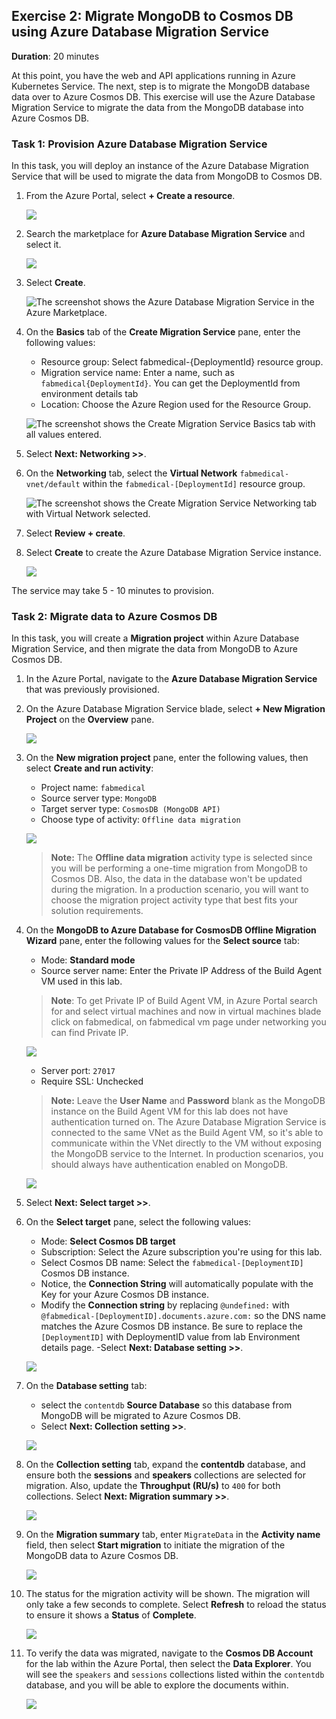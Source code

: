 ## Exercise 2: Migrate MongoDB to Cosmos DB using Azure Database Migration Service

**Duration**: 20 minutes

At this point, you have the web and API applications running in Azure Kubernetes Service. The next, step is to migrate the MongoDB database data over to Azure Cosmos DB. This exercise will use the Azure Database Migration Service to migrate the data from the MongoDB database into Azure Cosmos DB.

### Task 1: Provision Azure Database Migration Service

In this task, you will deploy an instance of the Azure Database Migration Service that will be used to migrate the data from MongoDB to Cosmos DB.

1. From the Azure Portal, select **+ Create a resource**.

    ![](media/createresource.png)

2. Search the marketplace for **Azure Database Migration Service** and select it.

    ![](media/searchdms.png)

3. Select **Create**.

    ![The screenshot shows the Azure Database Migration Service in the Azure Marketplace.](media/create-dms.png "Azure Database Migration Service")

4. On the **Basics** tab of the **Create Migration Service** pane, enter the following values:

    - Resource group: Select fabmedical-{DeploymentId} resource group.
    - Migration service name: Enter a name, such as `fabmedical{DeploymentId}`. You can get the DeploymentId from environment details tab
    - Location: Choose the Azure Region used for the Resource Group.

    ![The screenshot shows the Create Migration Service Basics tab with all values entered.](media/dms-basic.png "Create Migration Basics Tab")

5. Select **Next: Networking >>**.

6. On the **Networking** tab, select the **Virtual Network** `fabmedical-vnet/default` within the `fabmedical-[DeploymentId]` resource group.

    ![The screenshot shows the Create Migration Service Networking tab with Virtual Network selected.](media/dms-networking.png "Create Migration Service Networking tab")

7. Select **Review + create**. 

8. Select **Create** to create the Azure Database Migration Service instance.

    ![](media/dms-create.png)

The service may take 5 - 10 minutes to provision.

### Task 2: Migrate data to Azure Cosmos DB

In this task, you will create a **Migration project** within Azure Database Migration Service, and then migrate the data from MongoDB to Azure Cosmos DB.

1. In the Azure Portal, navigate to the **Azure Database Migration Service** that was previously provisioned.

2. On the Azure Database Migration Service blade, select **+ New Migration Project** on the **Overview** pane.

    ![](media/newmigrationproject.png)

3. On the **New migration project** pane, enter the following values, then select **Create and run activity**:

    - Project name: `fabmedical`
    - Source server type: `MongoDB`
    - Target server type: `CosmosDB (MongoDB API)`
    - Choose type of activity: `Offline data migration`

    ![](media/createandrunactivity.png)

    > **Note:** The **Offline data migration** activity type is selected since you will be performing a one-time migration from MongoDB to Cosmos DB. Also, the data in the database won't be updated during the migration. In a production scenario, you will want to choose the migration project activity type that best fits your solution requirements.

4. On the **MongoDB to Azure Database for CosmosDB Offline Migration Wizard** pane, enter the following values for the **Select source** tab:

    - Mode: **Standard mode**
    - Source server name: Enter the Private IP Address of the Build Agent VM used in this lab. 
    > **Note**: To get Private IP of Build Agent VM, in Azure Portal search for and select virtual machines and now in virtual machines blade click on fabmedical, on fabmedical vm page under networking you can find Private IP.
      
      ![](media/buildagentip.png)
      
    - Server port: `27017`
    - Require SSL: Unchecked

    > **Note:** Leave the **User Name** and **Password** blank as the MongoDB instance on the Build Agent VM for this lab does not have authentication turned on. The Azure Database Migration Service is connected to the same VNet as the Build Agent VM, so it's able to communicate within the VNet directly to the VM without exposing the MongoDB service to the Internet. In production scenarios, you should always have authentication enabled on MongoDB.

    ![](media/dmsselectsource.png)

5. Select **Next: Select target >>**.

6. On the **Select target** pane, select the following values:

    - Mode: **Select Cosmos DB target**
    - Subscription: Select the Azure subscription you're using for this lab.
    - Select Cosmos DB name: Select the `fabmedical-[DeploymentID]` Cosmos DB instance.
    - Notice, the **Connection String** will automatically populate with the Key for your Azure Cosmos DB instance.    
    - Modify the **Connection string** by replacing `@undefined:` with `@fabmedical-[DeploymentID].documents.azure.com:` so the DNS name matches the Azure Cosmos DB instance. Be sure to replace the `[DeploymentID]` with DeploymentID value from lab Environment details page.
    -Select **Next: Database setting >>**.

    ![](media/dmsselecttarget.png)

7. On the **Database setting** tab:
    - select the `contentdb` **Source Database** so this database from MongoDB will be migrated to Azure Cosmos DB.    
    - Select **Next: Collection setting >>**.

    ![](media/dmsdatabasesetting.png)

9. On the **Collection setting** tab, expand the **contentdb** database, and ensure both the **sessions** and **speakers** collections are selected for migration. Also, update the **Throughput (RU/s)** to `400` for both collections. Select **Next: Migration summary >>**.

    ![](media/dmscollectionsetting.png)

11. On the **Migration summary** tab, enter `MigrateData` in the **Activity name** field, then select **Start migration** to initiate the migration of the MongoDB data to Azure Cosmos DB. 

    ![](media/dmsmigrationsummary.png)

14. The status for the migration activity will be shown. The migration will only take a few seconds to complete. Select **Refresh** to reload the status to ensure it shows a **Status** of **Complete**.

    ![](media/dmsmigratecomplete.png)

15. To verify the data was migrated, navigate to the **Cosmos DB Account** for the lab within the Azure Portal, then select the **Data Explorer**. You will see the `speakers` and `sessions` collections listed within the `contentdb` database, and you will be able to explore the documents within.

    ![](media/dmsconfirmdataincosmosdb.png)

